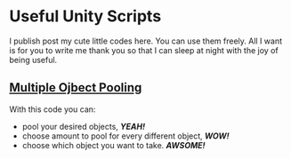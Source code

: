 # Useful Unity Scripts

I publish post my cute little codes here. You can use them freely.
All I want is for you to write me thank you so that I can sleep at night with the joy of being useful.

## [Multiple Ojbect Pooling](multiple-object-pooling.cs)
With this code you can:
- pool your desired objects, ***YEAH!***
- choose amount to pool for every different object, ***WOW!***
- choose which object you want to take. ***AWSOME!***
